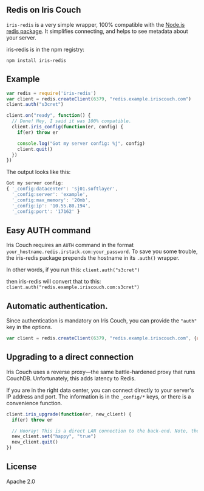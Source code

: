 ## Redis on Iris Couch

`iris-redis` is a very simple wrapper, 100% compatible with the [Node.js redis package][node_redis]. It simplifies connecting, and helps to see metadata about your server.

iris-redis is in the npm registry:

    npm install iris-redis

## Example

```javascript
var redis = require('iris-redis')
var client = redis.createClient(6379, "redis.example.iriscouch.com")
client.auth("s3cret")

client.on("ready", function() {
  // Done! Hey, I said it was 100% compatible.
  client.iris_config(function(er, config) {
    if(er) throw er

    console.log("Got my server config: %j", config)
    client.quit()
  })
})
```

The output looks like this:

```javascript
Got my server config:
{ '_config:datacenter': 'sj01.softlayer',
  '_config:server': 'example',
  '_config:max_memory': '20mb',
  '_config:ip': '10.55.80.194',
  '_config:port': '17162' }
```

## Easy AUTH command

Iris Couch requires an `AUTH` command in the format `your_hostname.redis.irstack.com:your_password`. To save you some trouble, the iris-redis package prepends the hostname in its `.auth()` wrapper.

In other words, if you run this: `client.auth("s3cret")`

then iris-redis will convert that to this: `client.auth("redis.example.iriscouch.com:s3cret")`

## Automatic authentication.

Since authentication is mandatory on Iris Couch, you can provide the `"auth"` key in the options.

```javascript
var client = redis.createClient(6379, "redis.example.iriscouch.com", {auth: "s3cret"})
```

<a name="upgrading"></a>
## Upgrading to a direct connection

Iris Couch uses a reverse proxy&mdash;the same battle-hardened proxy that runs CouchDB. Unfortunately, this adds latency to Redis.

If you are in the right data center, you can connect directly to your server's IP address and port. The information is in the `_config/*` keys, or there is a convenience function.

```javascript
client.iris_upgrade(function(er, new_client) {
  if(er) throw er

  // Hooray! This is a direct LAN connection to the back-end. Note, the original client already quit().
  new_client.set("happy", "true")
  new_client.quit()
})
```

## License

Apache 2.0

[node_redis]: https://github.com/mranney/node_redis
